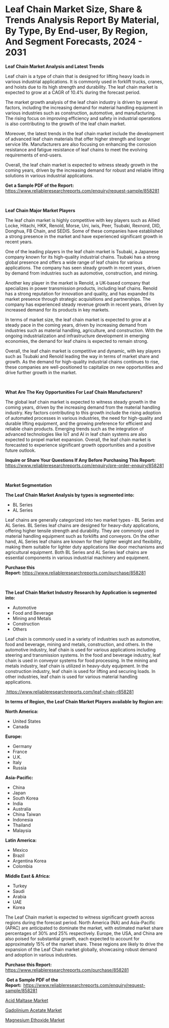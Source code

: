 <p><h1>Leaf Chain Market Size, Share & Trends Analysis Report By Material, By Type, By End-user, By Region, And Segment Forecasts, 2024 - 2031</h1></p><p><strong>Leaf Chain Market Analysis and Latest Trends</strong></p>
<p><p>Leaf chain is a type of chain that is designed for lifting heavy loads in various industrial applications. It is commonly used in forklift trucks, cranes, and hoists due to its high strength and durability. The leaf chain market is expected to grow at a CAGR of 10.4% during the forecast period.</p><p>The market growth analysis of the leaf chain industry is driven by several factors, including the increasing demand for material handling equipment in various industries such as construction, automotive, and manufacturing. The rising focus on improving efficiency and safety in industrial operations is also contributing to the growth of the leaf chain market.</p><p>Moreover, the latest trends in the leaf chain market include the development of advanced leaf chain materials that offer higher strength and longer service life. Manufacturers are also focusing on enhancing the corrosion resistance and fatigue resistance of leaf chains to meet the evolving requirements of end-users.</p><p>Overall, the leaf chain market is expected to witness steady growth in the coming years, driven by the increasing demand for robust and reliable lifting solutions in various industrial applications.</p></p>
<p><strong>Get a Sample PDF of the Report:&nbsp;</strong> <a href="https://www.reliableresearchreports.com/enquiry/request-sample/858281">https://www.reliableresearchreports.com/enquiry/request-sample/858281</a></p>
<p>&nbsp;</p>
<p><strong>Leaf Chain Major Market Players</strong></p>
<p><p>The leaf chain market is highly competitive with key players such as Allied Locke, Hitachi, HKK, Renold, Morse, Uni, iwis, Peer, Tsubaki, Rexnord, DID, Donghua, FB Chain, and SEDIS. Some of these companies have established a strong presence in the market and have experienced significant growth in recent years.</p><p>One of the leading players in the leaf chain market is Tsubaki, a Japanese company known for its high-quality industrial chains. Tsubaki has a strong global presence and offers a wide range of leaf chains for various applications. The company has seen steady growth in recent years, driven by demand from industries such as automotive, construction, and mining.</p><p>Another key player in the market is Renold, a UK-based company that specializes in power transmission products, including leaf chains. Renold has a strong reputation for innovation and quality, and has expanded its market presence through strategic acquisitions and partnerships. The company has experienced steady revenue growth in recent years, driven by increased demand for its products in key markets.</p><p>In terms of market size, the leaf chain market is expected to grow at a steady pace in the coming years, driven by increasing demand from industries such as material handling, agriculture, and construction. With the ongoing industrialization and infrastructure development in emerging economies, the demand for leaf chains is expected to remain strong.</p><p>Overall, the leaf chain market is competitive and dynamic, with key players such as Tsubaki and Renold leading the way in terms of market share and growth. As the demand for high-quality industrial chains continues to rise, these companies are well-positioned to capitalize on new opportunities and drive further growth in the market.</p></p>
<p>&nbsp;</p>
<p><strong>What Are The Key Opportunities For Leaf Chain Manufacturers?</strong></p>
<p><p>The global leaf chain market is expected to witness steady growth in the coming years, driven by the increasing demand from the material handling industry. Key factors contributing to this growth include the rising adoption of automated processes in various industries, the need for high-quality and durable lifting equipment, and the growing preference for efficient and reliable chain products. Emerging trends such as the integration of advanced technologies like IoT and AI in leaf chain systems are also expected to propel market expansion. Overall, the leaf chain market is forecasted to experience significant growth opportunities and a positive future outlook.</p></p>
<p><strong>Inquire or Share Your Questions If Any Before Purchasing This Report:</strong> <a href="https://www.reliableresearchreports.com/enquiry/pre-order-enquiry/858281">https://www.reliableresearchreports.com/enquiry/pre-order-enquiry/858281</a></p>
<p>&nbsp;</p>
<p><strong>Market Segmentation</strong></p>
<p><strong>The Leaf Chain Market Analysis by types is segmented into:</strong></p>
<p><ul><li>BL Series</li><li>AL Series</li></ul></p>
<p><p>Leaf chains are generally categorized into two market types - BL Series and AL Series. BL Series leaf chains are designed for heavy-duty applications, offering higher tensile strength and durability. They are commonly used in material handling equipment such as forklifts and conveyors. On the other hand, AL Series leaf chains are known for their lighter weight and flexibility, making them suitable for lighter duty applications like door mechanisms and agricultural equipment. Both BL Series and AL Series leaf chains are essential components in various industrial machinery and equipment.</p></p>
<p><strong>Purchase this Report:&nbsp;</strong><a href="https://www.reliableresearchreports.com/purchase/858281">https://www.reliableresearchreports.com/purchase/858281</a></p>
<p>&nbsp;</p>
<p><strong>The Leaf Chain Market Industry Research by Application is segmented into:</strong></p>
<p><ul><li>Automotive</li><li>Food and Beverage</li><li>Mining and Metals</li><li>Construction</li><li>Others</li></ul></p>
<p><p>Leaf chain is commonly used in a variety of industries such as automotive, food and beverage, mining and metals, construction, and others. In the automotive industry, leaf chain is used for various applications including steering and transmission systems. In the food and beverage industry, leaf chain is used in conveyor systems for food processing. In the mining and metals industry, leaf chain is utilized in heavy-duty equipment. In the construction industry, leaf chain is used for lifting and securing loads. In other industries, leaf chain is used for various material handling applications.</p></p>
<p><a href="https://www.reliableresearchreports.com/leaf-chain-r858281">&nbsp;https://www.reliableresearchreports.com/leaf-chain-r858281</a></p>
<p><strong>In terms of Region, the Leaf Chain Market Players available by Region are:</strong></p>
<p>
    <p> <strong> North America: </strong>
        <ul>
            <li>United States</li>
            <li>Canada</li>
        </ul>
        </p> 
    <p> <strong> Europe: </strong>
        <ul>
            <li>Germany</li>
            <li>France</li>
            <li>U.K.</li>
            <li>Italy</li>
            <li>Russia</li>
        </ul>
        </p> 
    <p> <strong> Asia-Pacific: </strong>
        <ul>
            <li>China</li>
            <li>Japan</li>
            <li>South Korea</li>
            <li>India</li>
            <li>Australia</li>
            <li>China Taiwan</li>
            <li>Indonesia</li>
            <li>Thailand</li>
            <li>Malaysia</li>
        </ul>
        </p> 
    <p> <strong> Latin America: </strong>
        <ul>
            <li>Mexico</li>
            <li>Brazil</li>
            <li>Argentina Korea</li>
            <li>Colombia</li>
        </ul>
        </p> 
    <p> <strong> Middle East & Africa: </strong>
        <ul>
            <li>Turkey</li>
            <li>Saudi</li>
            <li>Arabia</li>
            <li>UAE</li>
            <li>Korea</li>
        </ul>
    </p>
    </p>
<p><p>The Leaf Chain market is expected to witness significant growth across regions during the forecast period. North America (NA) and Asia-Pacific (APAC) are anticipated to dominate the market, with estimated market share percentages of 30% and 25% respectively. Europe, the USA, and China are also poised for substantial growth, each expected to account for approximately 15% of the market share. These regions are likely to drive the expansion of the Leaf Chain market globally, showcasing robust demand and adoption in various industries.</p></p>
<p><strong>Purchase this Report: </strong><a href="https://www.reliableresearchreports.com/purchase/858281">https://www.reliableresearchreports.com/purchase/858281</a></p>
<p>&nbsp;<strong>Get a Sample PDF of the Report:&nbsp;&nbsp;</strong><a href="https://www.reliableresearchreports.com/enquiry/request-sample/858281">https://www.reliableresearchreports.com/enquiry/request-sample/858281</a></p>
<p><strong></strong></p>
<p><p><a href="https://www.linkedin.com/pulse/global-acid-maltase-market-types-applications-major-players-fjaae?trackingId=zNSM%2BjUJndcgSYs5%2FhsGKA%3D%3D">Acid Maltase Market</a></p><p><a href="https://www.linkedin.com/pulse/gadolinium-acetate-market-growth-trends-covid-19-impact-forecasts-cpeie?trackingId=FTK8z6tbL5pOm8vJPtSeKg%3D%3D">Gadolinium Acetate Market</a></p><p><a href="https://www.linkedin.com/pulse/magnesium-ethoxide-market-research-report-provides-thorough-evyee?trackingId=1nHHdv%2BOH6%2BXReW%2FA%2BJaeA%3D%3D">Magnesium Ethoxide Market</a></p></p>